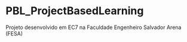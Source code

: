 # PBL_ProjectBasedLearning
 Projeto desenvolvido em EC7 na Faculdade Engenheiro Salvador Arena (FESA)

